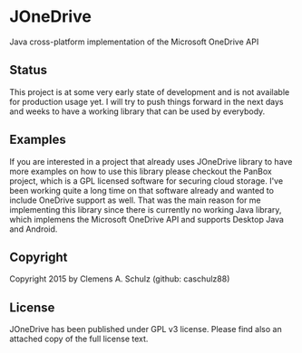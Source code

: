 # JOneDrive
Java cross-platform implementation of the Microsoft OneDrive API

## Status
This project is at some very early state of development and is not available for production usage yet. I will try to push things forward in the next days and weeks to have a working library that can be used by everybody.

## Examples
If you are interested in a project that already uses JOneDrive library to have more examples on how to use this library please checkout the PanBox project, which is a GPL licensed software for securing cloud storage. I've been working quite a long time on that software already and wanted to include OneDrive support as well. That was the main reason for me implementing this library since there is currently no working Java library, which implemens the Microsoft OneDrive API and supports Desktop Java and Android.

## Copyright
Copyright 2015 by Clemens A. Schulz (github: caschulz88)

## License
JOneDrive has been published under GPL v3 license. Please find also an attached copy of the full license text.
